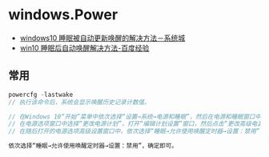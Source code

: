 # windows.Power

- [windows10 睡眠被自动更新唤醒的解决方法－系统城](http://www.xitongcheng.com/jiaocheng/win10_article_39503.html)
- [win10 睡眠后自动唤醒解决方法-百度经验](https://jingyan.baidu.com/article/2fb0ba40f44ef900f2ec5fd3.html)

## 常用

```c#
powercfg -lastwake
// 执行该命令后，系统会显示唤醒历史记录计数值。

// 在Windows 10“开始”菜单中依次选择“设置→系统→电源和睡眠”，然后在电源和睡眠窗口中选择“其他电源设置”；
// 在电源选项窗口中选择“更改电源计划”，打开“编辑计划设置”窗口，然后点击“更改高级电源设置”文字链接；
// 在随后打开的电源选项高级设置窗口中，依次选择“睡眠→允许使用唤醒定时器→设置：禁用”，确定即可。

依次选择“睡眠→允许使用唤醒定时器→设置：禁用”，确定即可。
```
